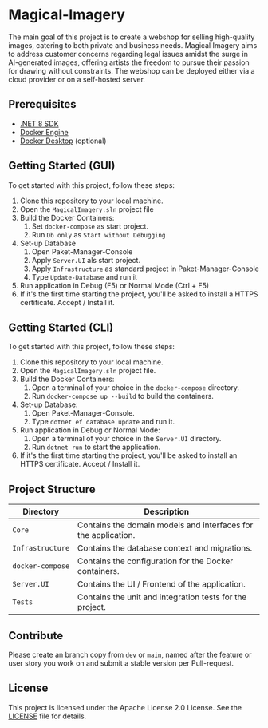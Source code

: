 # Magical-Imagery

The main goal of this project is to create a webshop for selling high-quality images, catering to both private and business needs. Magical Imagery aims to address customer concerns regarding legal issues amidst the surge in AI-generated images, offering artists the freedom to pursue their passion for drawing without constraints. The webshop can be deployed either via a cloud provider or on a self-hosted server.

## Prerequisites

- [.NET 8 SDK](https://dotnet.microsoft.com/download/dotnet/8.0)
- [Docker Engine](https://docs.docker.com/engine/install/)
- [Docker Desktop](https://www.docker.com/products/docker-desktop/) (optional)

## Getting Started (GUI)

To get started with this project, follow these steps:

1. Clone this repository to your local machine.
2. Open the `MagicalImagery.sln` project file
3. Build the Docker Containers:
    1. Set `docker-compose` as start project.
    2. Run `Db only` as `Start without Debugging`  
4. Set-up Database
    1. Open Paket-Manager-Console
    2. Apply `Server.UI` als start project.
    3. Apply `Infrastructure` as standard project in Paket-Manager-Console
    4. Type `Update-Database` and run it
5. Run application in Debug (F5) or Normal Mode (Ctrl + F5)
6. If it's the first time starting the project, you'll be asked to install a HTTPS certificate. Accept / Install it.

## Getting Started (CLI)

To get started with this project, follow these steps:

1. Clone this repository to your local machine.
2. Open the `MagicalImagery.sln` project file.
3. Build the Docker Containers:
    1. Open a terminal of your choice in the `docker-compose` directory.
    2. Run `docker-compose up --build` to build the containers.
4. Set-up Database:
    1. Open Paket-Manager-Console.
    2. Type `dotnet ef database update` and run it.
5. Run application in Debug or Normal Mode:
    1. Open a terminal of your choice in the `Server.UI` directory.
    2. Run `dotnet run` to start the application.
6. If it's the first time starting the project, you'll be asked to install an HTTPS certificate. Accept / Install it.

## Project Structure

| Directory         | Description                                                              |
|-------------------|--------------------------------------------------------------------------|
| `Core`            | Contains the domain models and interfaces for the application.           |
| `Infrastructure`  | Contains the database context and migrations.                            |
| `docker-compose`  | Contains the configuration for the Docker containers.                    |
| `Server.UI`       | Contains the UI / Frontend of the application.                           |
| `Tests`           | Contains the unit and integration tests for the project.                 |

## Contribute

Please create an branch copy from `dev` or `main`, named after the feature or user story you work on and submit a stable version per Pull-request.

## License

This project is licensed under the Apache License 2.0 License. See the [LICENSE](LICENSE) file for details.
